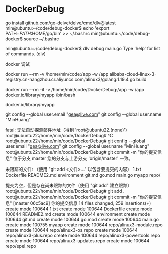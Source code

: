 # DockerDebug
go install github.com/go-delve/delve/cmd/dlv@latest
min@ubuntu:~/code/debug-docker$ echo 'export PATH=$PATH:$HOME/go/bin' >> ~/.bashrc
min@ubuntu:~/code/debug-docker$ source ~/.bashrc

min@ubuntu:~/code/debug-docker$ dlv debug main.go 
Type 'help' for list of commands.
(dlv) 



docker 调试

docker run --rm -v /home/min/code:/app -w /app alibaba-cloud-linux-3-registry.cn-hangzhou.cr.aliyuncs.com/alinux3/golang:1.19.4 go build



docker run --rm -it -v /home/min/code/DockerDebug:/app -w /app docker.io/library/myapp /bin/bash

docker.io/library/myapp



  git config --global user.email "gea@live.com"
  git config --global user.name "MinHuang"


fatal: 无法自动探测邮件地址（得到 'root@ubuntu22.(none)'）
root@ubuntu22:/home/min/code/DockerDebug# ^C
root@ubuntu22:/home/min/code/DockerDebug#   git config --global user.email "gea@live.com"
  git config --global user.name "MinHuang"
root@ubuntu22:/home/min/code/DockerDebug# git commit -m "你的提交信息"
位于分支 master
您的分支与上游分支 'origin/master' 一致。

未跟踪的文件:
  （使用 "git add <文件>..." 以包含要提交的内容）
	1.txt
	Dockerfile
	README2.md
	environment
	git.md
	go.mod
	main.go
	myapp
	repo/

提交为空，但是存在尚未跟踪的文件（使用 "git add" 建立跟踪）
root@ubuntu22:/home/min/code/DockerDebug# git add .
root@ubuntu22:/home/min/code/DockerDebug# git commit -m "你的提交信息"
[master 06c5ac9] 你的提交信息
 14 files changed, 259 insertions(+)
 create mode 100644 1.txt
 create mode 100644 Dockerfile
 create mode 100644 README2.md
 create mode 100644 environment
 create mode 100644 git.md
 create mode 100644 go.mod
 create mode 100644 main.go
 create mode 100755 myapp
 create mode 100644 repo/alinux3-module.repo
 create mode 100644 repo/alinux3-os.repo
 create mode 100644 repo/alinux3-plus.repo
 create mode 100644 repo/alinux3-powertools.repo
 create mode 100644 repo/alinux3-updates.repo
 create mode 100644 repo/epel.repo


